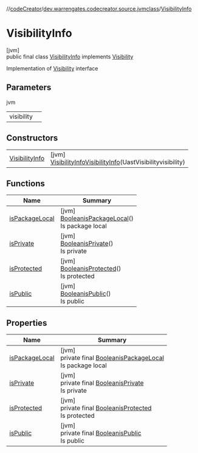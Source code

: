 //[codeCreator](../../../index.md)/[dev.warrengates.codecreator.source.jvmclass](../index.md)/[VisibilityInfo](index.md)

# VisibilityInfo

[jvm]\
public final class [VisibilityInfo](index.md) implements [Visibility](../-visibility/index.md)

Implementation of [Visibility](../-visibility/index.md) interface

## Parameters

jvm

| | |
|---|---|
| visibility |  |

## Constructors

| | |
|---|---|
| [VisibilityInfo](-visibility-info.md) | [jvm]<br>[VisibilityInfo](index.md)[VisibilityInfo](-visibility-info.md)(UastVisibilityvisibility) |

## Functions

| Name | Summary |
|---|---|
| [isPackageLocal](is-package-local.md) | [jvm]<br>[Boolean](https://docs.oracle.com/javase/8/docs/api/java/lang/Boolean.html)[isPackageLocal](is-package-local.md)()<br>Is package local |
| [isPrivate](is-private.md) | [jvm]<br>[Boolean](https://docs.oracle.com/javase/8/docs/api/java/lang/Boolean.html)[isPrivate](is-private.md)()<br>Is private |
| [isProtected](is-protected.md) | [jvm]<br>[Boolean](https://docs.oracle.com/javase/8/docs/api/java/lang/Boolean.html)[isProtected](is-protected.md)()<br>Is protected |
| [isPublic](is-public.md) | [jvm]<br>[Boolean](https://docs.oracle.com/javase/8/docs/api/java/lang/Boolean.html)[isPublic](is-public.md)()<br>Is public |

## Properties

| Name | Summary |
|---|---|
| [isPackageLocal](is-package-local.md) | [jvm]<br>private final [Boolean](https://docs.oracle.com/javase/8/docs/api/java/lang/Boolean.html)[isPackageLocal](is-package-local.md)<br>Is package local |
| [isPrivate](is-private.md) | [jvm]<br>private final [Boolean](https://docs.oracle.com/javase/8/docs/api/java/lang/Boolean.html)[isPrivate](is-private.md)<br>Is private |
| [isProtected](is-protected.md) | [jvm]<br>private final [Boolean](https://docs.oracle.com/javase/8/docs/api/java/lang/Boolean.html)[isProtected](is-protected.md)<br>Is protected |
| [isPublic](is-public.md) | [jvm]<br>private final [Boolean](https://docs.oracle.com/javase/8/docs/api/java/lang/Boolean.html)[isPublic](is-public.md)<br>Is public |
